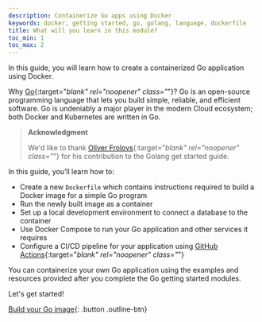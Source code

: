 ```yaml
---
description: Containerize Go apps using Docker
keywords: docker, getting started, go, golang, language, dockerfile
title: What will you learn in this module?
toc_min: 1
toc_max: 2
---
```


In this guide, you will learn how to create a containerized Go application using Docker.

Why [Go](https://golang.org/){:target="_blank" rel="noopener" class="_"}? Go is an open-source programming language that lets you build simple, reliable, and efficient software. Go is undeniably a major player in the modern Cloud ecosystem; both Docker and Kubernetes are written in Go. 

[golang]: https://golang.org/

> **Acknowledgment**
>
> We'd like to thank [Oliver Frolovs](https://twitter.com/nocturnalgopher){:target="_blank" rel="noopener" class="_"} for his contribution to the Golang get started guide.

In this guide, you’ll learn how to:

* Create a new `Dockerfile` which contains instructions required to build a Docker image for a simple Go program
* Run the newly built image as a container
* Set up a local development environment to connect a database to the container
* Use Docker Compose to run your Go application and other services it requires
* Configure a CI/CD pipeline for your application using [GitHub Actions](https://docs.github.com/en/actions){:target="_blank" rel="noopener" class="_"}

You can containerize your own Go application using the examples and resources provided after you complete the Go getting started modules.

Let's get started!

[Build your Go image](build-images.md){: .button .outline-btn}
